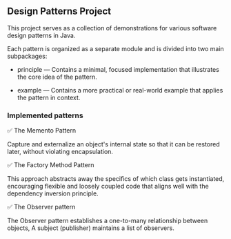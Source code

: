 ## Design Patterns Project

This project serves as a collection of demonstrations for various software design patterns in Java.

Each pattern is organized as a separate module and is divided into two main subpackages:

- principle — Contains a minimal, focused implementation that illustrates the core idea of the pattern.

- example — Contains a more practical or real-world example that applies the pattern in context.

### Implemented patterns

✅ The Memento Pattern

Capture and externalize an object's internal state so that it can be restored later, without violating encapsulation.

✅ The Factory Method Pattern

This approach abstracts away the specifics of which class gets instantiated, encouraging flexible and loosely coupled code that aligns well with the dependency inversion principle.

✅ The Observer pattern

The Observer pattern establishes a one-to-many relationship between objects, A subject (publisher) maintains a list of observers.
